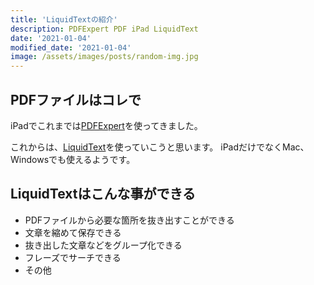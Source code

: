 ```yaml
---
title: 'LiquidTextの紹介'
description: PDFExpert PDF iPad LiquidText
date: '2021-01-04'
modified_date: '2021-01-04'
image: /assets/images/posts/random-img.jpg
---
```



## PDFファイルはコレで

iPadでこれまでは[PDFExpert](https://pdfexpert.com/ja/ios)を使ってきました。

これからは、[LiquidText](https://www.liquidtext.net/)を使っていこうと思います。
iPadだけでなくMac、Windowsでも使えるようです。

## LiquidTextはこんな事ができる

- PDFファイルから必要な箇所を抜き出すことができる
- 文章を縮めて保存できる
- 抜き出した文章などをグループ化できる
- フレーズでサーチできる
- その他
